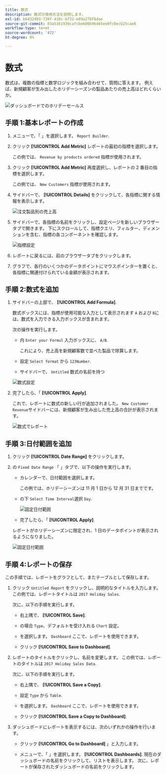 ```yaml
---
title: 数式
description: 数式の使用方法を説明します。
exl-id: b6432d93-739f-410c-b732-e09a278f8dae
source-git-commit: 03a5161930cafcbe600b96465ee0fc0ecb25cae8
workflow-type: tm+mt
source-wordcount: '472'
ht-degree: 0%

---
```


# 数式

数式は、複数の指標と数学ロジックを組み合わせて、質問に答えます。 例えば、新規顧客が生み出したホリデーシーズンの製品あたりの売上高はどれくらいか。

![ダッシュボードでのホリデーセールス](../../assets/magento-bi-report-builder-revenue-by-products-formula-report-holiday-sales-dashboard.png)

## 手順 1:基本レポートの作成

1. メニューで、「 」を選択します。 `Report Builder`.

1. クリック **[!UICONTROL Add Metric]** レポートの最初の指標を選択します。

   この例では、 `Revenue by products ordered` 指標が使用されます。

1. クリック **[!UICONTROL Add Metric]** 再度選択し、レポートの 2 番目の指標を選択します。

   この例では、 `New Customers` 指標が使用されます。

1. サイドバーで、 **[!UICONTROL Details]** をクリックして、各指標に関する情報を表示します。

   ![注文製品別の売上高](../../assets/magento-bi-report-builder-revenue-by-products.png)

1. サイドバーで、各指標の名前をクリックし、設定ページを新しいブラウザータブで開きます。 下にスクロールして、指標クエリ、フィルター、ディメンションを含む、指標の各コンポーネントを確認します。

   ![指標設定](../../assets/magento-bi-report-builder-revenue-by-products-metric-detail.png)

1. レポートに戻るには、前のブラウザータブをクリックします。

1. グラフで、各行のいくつかのデータポイントにマウスポインターを置くと、各指標に関連付けられている金額が表示されます。

## 手順 2:数式を追加

1. サイドバーの上部で、 **[!UICONTROL Add Formula]**.

   数式ボックスには、指標が使用可能な入力として表示されます `A` および `B`には、数式を入力できる入力ボックスが含まれます。

   次の操作を実行します。

   * 内 `Enter your Formul` 入力ボックスに、 `A/B`.

      これにより、売上高を新規顧客数で並べた製品で除算します。

   * 設定 `Select format` から `123Number`.

   * サイドバーで、 `Untitled` 数式の名前を持つ

   ![数式設定](../../assets/magento-bi-report-builder-revenue-by-products-add-formula-detail.png)

1. 完了したら、「 **[!UICONTROL Apply]**.

   これで、レポートに数式の新しい行が追加されました。 `New Customer Revenue`サイドバーには、新規顧客が生み出した売上高の合計が表示されます。

   ![数式でレポート](../../assets/magento-bi-report-builder-revenue-by-products-formula-report.png)

## 手順 3:日付範囲を追加

1. クリック **[!UICONTROL Date Range]** をクリックします。

1. の `Fixed Date Range` 「 」タブで、以下の操作を実行します。

   * カレンダーで、日付範囲を選択します。

      この例では、ホリデーシーズンは 11 月 1 日から 12 月 31 日までです。

   * の下 `Select Time Interval`選択 `Day`.

      ![固定日付範囲](../../assets/magento-bi-report-builder-revenue-by-products-formula-report-fixed-date-range.png)

   * 完了したら、「 **[!UICONTROL Apply]**.

   レポートがホリデーシーズンに限定され、1 日のデータポイントが表示されるようになりました。

   ![固定日付範囲](../../assets/magento-bi-report-builder-revenue-by-products-formula-report-fixed-date-range-report.png)

## 手順 4:レポートの保存

この手順では、レポートをグラフとして、またテーブルとして保存します。

1. クリック `Untitled Report` をクリックし、説明的なタイトルを入力します。 この例では、レポートタイトルは `2017 Holiday Sales`.

   次に、以下の手順を実行します。

   * 右上隅で、 **[!UICONTROL Save]**.

   * の場合 `Type`、デフォルトを受け入れる `Chart` 設定。

   * を選択します。 `Dashboard` ここで、レポートを使用できます。

   * クリック **[!UICONTROL Save to Dashboard]**.

1. レポートのタイトルをクリックし、名前を変更します。 この例では、レポートのタイトルは `2017 Holiday Sales Data`.

   次に、以下の手順を実行します。

   * 右上隅で、 **[!UICONTROL Save a Copy]**.

   * 設定 `Type` から `Table`.

   * を選択します。 `Dashboard` ここで、レポートを使用できます。

   * クリック **[!UICONTROL Save a Copy to Dashboard]**.

1. ダッシュボードにレポートを表示するには、次のいずれかの操作を行います。

   * クリック **[!UICONTROL Go to Dashboard]** 」と入力します。

   * メニューで、「 」を選択します。 **[!UICONTROL Dashboards]**. 現在のダッシュボードの名前をクリックして、リストを表示します。 次に、レポートが保存されたダッシュボードの名前をクリックします。
